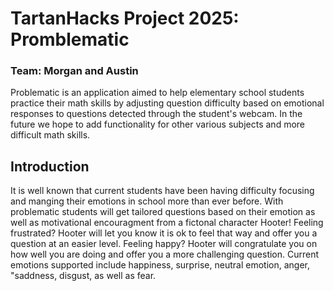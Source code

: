 # TartanHacks Project 2025: Promblematic
### Team: Morgan and Austin
Problematic is an application aimed to help elementary school students practice their math skills by adjusting question difficulty based on emotional responses to questions detected through the student's webcam. In the future we hope to add functionality for other various subjects and more difficult math skills.

## Introduction

It is well known that current students have been having difficulty focusing and manging their emotions in school more than ever before. With problematic students will get tailored questions based on their emotion as well as motivational encouragment from a fictonal character Hooter! Feeling frustrated? Hooter will let you know it is ok to feel that way and offer you a question at an easier level. Feeling happy? Hooter will congratulate you on how well you are doing and offer you a more challenging question. Current emotions supported include happiness, surprise, neutral emotion, anger, "saddness, disgust, as well as fear.

